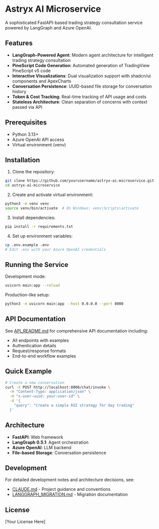 # Astryx AI Microservice

A sophisticated FastAPI-based trading strategy consultation service powered by LangGraph and Azure OpenAI.

## Features

- **LangGraph-Powered Agent**: Modern agent architecture for intelligent trading strategy consultation
- **PineScript Code Generation**: Automated generation of TradingView PineScript v5 code
- **Interactive Visualizations**: Dual visualization support with shadcn/ui components and ApexCharts
- **Conversation Persistence**: UUID-based file storage for conversation history
- **Token & Cost Tracking**: Real-time tracking of API usage and costs
- **Stateless Architecture**: Clean separation of concerns with context passed via API

## Prerequisites

- Python 3.13+
- Azure OpenAI API access
- Virtual environment (venv)

## Installation

1. Clone the repository:
```bash
git clone https://github.com/yourusername/astryx-ai-microservice.git
cd astryx-ai-microservice
```

2. Create and activate virtual environment:
```bash
python3 -m venv venv
source venv/bin/activate  # On Windows: venv\Scripts\activate
```

3. Install dependencies:
```bash
pip install -r requirements.txt
```

4. Set up environment variables:
```bash
cp .env.example .env
# Edit .env with your Azure OpenAI credentials
```

## Running the Service

Development mode:
```bash
uvicorn main:app --reload
```

Production-like setup:
```bash
python3 -m uvicorn main:app --host 0.0.0.0 --port 8000
```

## API Documentation

See [API_README.md](API_README.md) for comprehensive API documentation including:
- All endpoints with examples
- Authentication details
- Request/response formats
- End-to-end workflow examples

## Quick Example

```bash
# Create a new conversation
curl -X POST http://localhost:8000/chat/invoke \
  -H "Content-Type: application/json" \
  -H "x-user-uuid: your-user-id" \
  -d '{
    "query": "Create a simple RSI strategy for day trading"
  }'
```

## Architecture

- **FastAPI**: Web framework
- **LangGraph 0.5.1**: Agent orchestration
- **Azure OpenAI**: LLM backend
- **File-based Storage**: Conversation persistence

## Development

For detailed development notes and architecture decisions, see:
- [CLAUDE.md](CLAUDE.md) - Project guidance and conventions
- [LANGGRAPH_MIGRATION.md](LANGGRAPH_MIGRATION.md) - Migration documentation

## License

[Your License Here]
